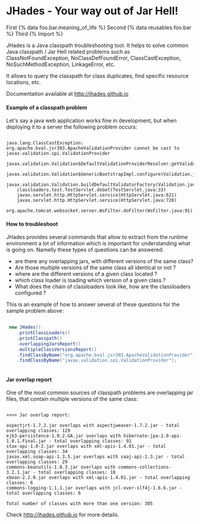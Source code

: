 JHades - Your way out of Jar Hell!
======
First
{% data foo.bar.meaning_of_life %}
Second
{% data reusables.foo.bar %}
Third
{% Import %}

JHades is a Java classpath troubleshooting tool. It helps to solve common Java classpath / Jar Hell related problems 
such as ClassNotFoundException, NoClassDefFoundError, ClassCastException, NoSuchMethodException, LinkageError, etc.

It allows to query the classpath for class duplicates, find specific resource locations, etc.

Documentation available at http://jhades.github.io


#### Example of a classpath problem

Let's say a java web application works fine in development, but when deploying it to a server the following problem occurs:

```

java.lang.ClassCastException: org.apache.bval.jsr303.ApacheValidationProvider cannot be cast to javax.validation.spi.ValidationProvider
	javax.validation.Validation$DefaultValidationProviderResolver.getValidationProviders(Validation.java:332)
	javax.validation.Validation$GenericBootstrapImpl.configure(Validation.java:256)
	javax.validation.Validation.buildDefaultValidatorFactory(Validation.java:111)
	classloaders.test.TestServlet.doGet(TestServlet.java:33)
	javax.servlet.http.HttpServlet.service(HttpServlet.java:621)
	javax.servlet.http.HttpServlet.service(HttpServlet.java:728)
	org.apache.tomcat.websocket.server.WsFilter.doFilter(WsFilter.java:91)

```

#### How to troubleshoot

JHades provides several commands that allow to extract from the runtime environment a lot of information 
which is important for understanding what is going on. Namelly these types of questions can be answered:

- are there any overlapping jars, with different versions of the same class?
- Are those multiple versions of the same class all identical or not ?
- where are the different versions of a given class located ?
- which class loader is loading which version of a given class ?
- What does the chain of classloaders look like, how are the classloaders configured ?

This is an example of how to answer several of these questions for the sample problem above:

```java
 
 new JHades()
	.printClassLoaders()
	.printClasspath()
	.overlappingJarsReport()
	.multipleClassVersionsReport()
	.findClassByName("org.apache.bval.jsr303.ApacheValidationProvider")
	.findClassByName("javax.validation.spi.ValidationProvider"); 
	
```

#### Jar overlap report 

One of the most common sources of classpath problems are overlapping jar files, that contain multiple versions of the same class:

```

>>>> Jar overlap report: 
 
aspectjrt-1.7.2.jar overlaps with aspectjweaver-1.7.2.jar - total overlapping classes: 129
ejb3-persistence-1.0.2.GA.jar overlaps with hibernate-jpa-2.0-api-1.0.1.Final.jar - total overlapping classes: 91
stax-api-1.0-2.jar overlaps with xml-apis-1.4.01.jar - total overlapping classes: 34
javax.xml.soap-api-1.3.5.jar overlaps with saaj-api-1.3.jar - total overlapping classes: 29
commons-beanutils-1.8.3.jar overlaps with commons-collections-3.2.1.jar - total overlapping classes: 10
xbean-2.2.0.jar overlaps with xml-apis-1.4.01.jar - total overlapping classes: 6
commons-logging-1.1.1.jar overlaps with jcl-over-slf4j-1.6.6.jar - total overlapping classes: 6
 
Total number of classes with more than one version: 305

```

Check http://jhades.github.io for more details.
